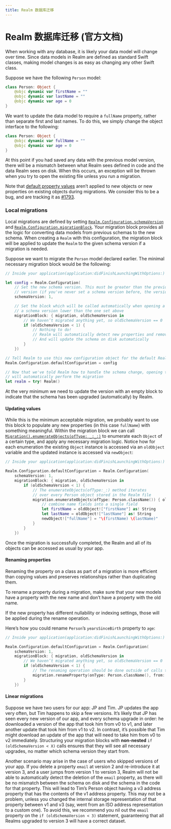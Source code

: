 ```yaml
---
title: Realm 数据库迁移
---
```


# Realm 数据库迁移 (官方文档)

When working with any database, it is likely your data model will change over time. Since data models in Realm are defined as standard Swift classes, making model changes is as easy as changing any other Swift class.

Suppose we have the following `Person` model:

```swift
class Person: Object {
    @objc dynamic var firstName = ""
    @objc dynamic var lastName = ""
    @objc dynamic var age = 0
}
```

We want to update the data model to require a `fullName` property, rather than separate first and last names. To do this, we simply change the object interface to the following:

```swift
class Person: Object {
    @objc dynamic var fullName = ""
    @objc dynamic var age = 0
}
```

At this point if you had saved any data with the previous model version, there will be a mismatch between what Realm sees defined in code and the data Realm sees on disk. When this occurs, an exception will be thrown when you try to open the existing file unless you run a migration.

Note that [default property values](https://realm.io/docs/swift/latest#default-property-values) aren’t applied to new objects or new properties on existing objects during migrations. We consider this to be a bug, and are tracking it as [#1793](https://github.com/realm/realm-cocoa/issues/1793).

### Local migrations

Local migrations are defined by setting [`Realm.Configuration.schemaVersion`](https://realm.io/docs/swift/api/Extensions/Realm/Configuration.html#/s:vVC10RealmSwift5Realm13Configuration13schemaVersionVSs6UInt64) and [`Realm.Configuration.migrationBlock`](https://realm.io/docs/swift/latest/api/Extensions/Realm/Configuration.html#/s:vVC10RealmSwift5Realm13Configuration14migrationBlockGSqFT9migrationCS_9Migration16oldSchemaVersionVSs6UInt64_T__). Your migration block provides all the logic for converting data models from previous schemas to the new schema. When creating a `Realm` with this configuration, the migration block will be applied to update the `Realm` to the given schema version if a migration is needed.

Suppose we want to migrate the `Person` model declared earlier. The minimal necessary migration block would be the following:

```swift
// Inside your application(application:didFinishLaunchingWithOptions:)

let config = Realm.Configuration(
    // Set the new schema version. This must be greater than the previously used
    // version (if you've never set a schema version before, the version is 0).
    schemaVersion: 1,

    // Set the block which will be called automatically when opening a Realm with
    // a schema version lower than the one set above
    migrationBlock: { migration, oldSchemaVersion in
        // We haven’t migrated anything yet, so oldSchemaVersion == 0
        if (oldSchemaVersion < 1) {
            // Nothing to do!
            // Realm will automatically detect new properties and removed properties
            // And will update the schema on disk automatically
        }
    })

// Tell Realm to use this new configuration object for the default Realm
Realm.Configuration.defaultConfiguration = config

// Now that we've told Realm how to handle the schema change, opening the file
// will automatically perform the migration
let realm = try! Realm()
```

At the very minimum we need to update the version with an empty block to indicate that the schema has been upgraded (automatically) by Realm.

#### Updating values

While this is the minimum acceptable migration, we probably want to use this block to populate any new properties (in this case `fullName`) with something meaningful. Within the migration block we can call [`Migration().enumerateObjects(ofType: _:_:)`](https://realm.io/docs/swift/api/Classes/Migration.html#/s:FC10RealmSwift9Migration9enumerateFS0_FTSSFT9oldObjectGSqCS_13DynamicObject_9newObjectGSqS1___T__T_) to enumerate each `Object` of a certain type, and apply any necessary migration logic. Notice how for each enumeration the existing `Object` instance is accessed via an `oldObject` variable and the updated instance is accessed via `newObject`:

```swift
// Inside your application(application:didFinishLaunchingWithOptions:)

Realm.Configuration.defaultConfiguration = Realm.Configuration(
    schemaVersion: 1,
    migrationBlock: { migration, oldSchemaVersion in
        if (oldSchemaVersion < 1) {
            // The enumerateObjects(ofType:_:) method iterates
            // over every Person object stored in the Realm file
            migration.enumerateObjects(ofType: Person.className()) { oldObject, newObject in
                // combine name fields into a single field
                let firstName = oldObject!["firstName"] as! String
                let lastName = oldObject!["lastName"] as! String
                newObject!["fullName"] = "\(firstName) \(lastName)"
            }
        }
    })
```

Once the migration is successfully completed, the Realm and all of its objects can be accessed as usual by your app.

#### Renaming properties

Renaming the property on a class as part of a migration is more efficient than copying values and preserves relationships rather than duplicating them.

To rename a property during a migration, make sure that your new models have a property with the new name and don’t have a property with the old name.

If the new property has different nullability or indexing settings, those will be applied during the rename operation.

Here’s how you could rename `Person`’s `yearsSinceBirth` property to `age`:

```swift
// Inside your application(application:didFinishLaunchingWithOptions:)

Realm.Configuration.defaultConfiguration = Realm.Configuration(
    schemaVersion: 1,
    migrationBlock: { migration, oldSchemaVersion in
        // We haven’t migrated anything yet, so oldSchemaVersion == 0
        if (oldSchemaVersion < 1) {
            // The renaming operation should be done outside of calls to `enumerateObjects(ofType: _:)`.
            migration.renameProperty(onType: Person.className(), from: "yearsSinceBirth", to: "age")
        }
    })
```

#### Linear migrations

Suppose we have two users for our app: JP and Tim. JP updates the app very often, but Tim happens to skip a few versions. It’s likely that JP has seen every new version of our app, and every schema upgrade in order: he downloaded a version of the app that took him from v0 to v1, and later another update that took him from v1 to v2. In contrast, it’s possible that Tim might download an update of the app that will need to take him from v0 to v2 immediately. Structuring your migration blocks with **non-nested** `if (oldSchemaVersion < X)` calls ensures that they will see all necessary upgrades, no matter which schema version they start from.

Another scenario may arise in the case of users who skipped versions of your app. If you delete a property `email` at version 2 and re-introduce it at version 3, and a user jumps from version 1 to version 3, Realm will not be able to automatically detect the deletion of the `email` property, as there will be no mismatch between the schema on disk and the schema in the code for that property. This will lead to Tim’s Person object having a v3 address property that has the contents of the v1 address property. This may not be a problem, unless you changed the internal storage representation of that property between v1 and v3 (say, went from an ISO address representation to a custom one). To avoid this, we recommend you nil out the `email` property on the `if (oldSchemaVersion < 3)` statement, guaranteeing that all Realms upgraded to version 3 will have a correct dataset.